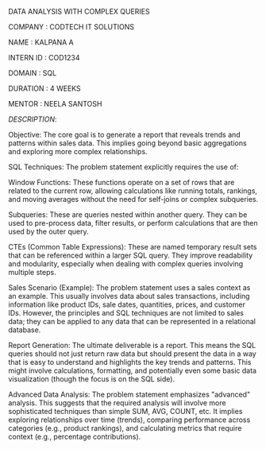 DATA ANALYSIS WITH COMPLEX QUERIES

COMPANY : CODTECH IT SOLUTIONS

NAME : KALPANA A

INTERN ID : COD1234

DOMAIN : SQL

DURATION : 4 WEEKS

MENTOR : NEELA SANTOSH

*DESCRIPTION*:

Objective: The core goal is to generate a report that reveals trends and patterns within sales data.  This implies going beyond basic aggregations and exploring more complex relationships.

SQL Techniques: The problem statement explicitly requires the use of:

Window Functions: These functions operate on a set of rows that are related to the current row, allowing calculations like running totals, rankings, and moving averages without the need for self-joins or complex subqueries.

Subqueries: These are queries nested within another query. They can be used to pre-process data, filter results, or perform calculations that are then used by the outer query.

CTEs (Common Table Expressions): These are named temporary result sets that can be referenced within a larger SQL query. They improve readability and modularity, especially when dealing with complex queries involving multiple steps.

Sales Scenario (Example):  The problem statement uses a sales context as an example.  This usually involves data about sales transactions, including information like product IDs, sale dates, quantities, prices, and customer IDs.  However, the principles and SQL techniques are not limited to sales data; they can be applied to any data that can be represented in a relational database.

Report Generation: The ultimate deliverable is a report.  This means the SQL queries should not just return raw data but should present the data in a way that is easy to understand and highlights the key trends and patterns.  This might involve calculations, formatting, and potentially even some basic data visualization (though the focus is on the SQL side).

Advanced Data Analysis:  The problem statement emphasizes "advanced" analysis.  This suggests that the required analysis will involve more sophisticated techniques than simple SUM, AVG, COUNT, etc.  It implies exploring relationships over time (trends), comparing performance across categories (e.g., product rankings), and calculating metrics that require context (e.g., percentage contributions).
